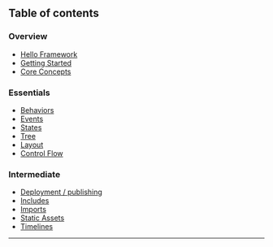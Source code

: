 
## Table of contents

### Overview

- [Hello Framework](hello-framework.md)
- [Getting Started](getting-started.md)
- [Core Concepts](core-concepts.md)

### Essentials

- [Behaviors](behaviors.md)
- [Events](events.md)
- [States](states.md)
- [Tree](tree.md)
- [Layout](layout.md)
- [Control Flow](control-flow.md)

### Intermediate

- [Deployment / publishing](deployment.md)
- [Includes](includes.md)
- [Imports](imports.md)
- [Static Assets](static-assets.md)
- [Timelines](timelines.md)

-------------------------------------
<!-- _config.yml TOC

navigation:
  -
    name: Overview
    children:
      -
        name: 'Hello Framework'
        path: 'hello-framework'
        next: 'Getting Started'
        nextPath: getting-started
        children:
      -
        name: 'Getting Started'
        path: getting-started
        previous: 'Hello Framework'
        previousPath: 'hello-framework'
        next: 'Core Concepts'
        nextPath: core-concepts
        children:
      -
        name: 'Core Concepts'
        path: core-concepts
        previous: 'Getting Started'
        previousPath: getting-started
        next: Behaviors
        nextPath: behaviors
        children:
  -
    name: Essentials
    children:
      -
        name: Behaviors
        path: behaviors
        previous: 'Core Concepts'
        previousPath: core-concepts
        next: Events
        nextPath: events
        children:
      -
        name: Events
        path: events
        previous: Behaviors
        previousPath: behaviors
        next: States
        nextPath: states
        children:
      -
        name: States
        path: states
        previous: Events
        previousPath: events
        next: Tree
        nextPath: 'tree'
        children:
      -
        name: Tree
        path: 'tree'
        previous: States
        previousPath: states
        next: Layout
        nextPath: 'layout'
        children:
      -
        name: Layout
        path: layout
        previous: Tree
        previousPath: 'tree'
        next: Control flow
        nextPath: 'control-flow'
        children:
      -
        name: Control flow
        path: control-flow
        previous: Layout
        previousPath: layout
        next: 'Deploy / publish'
        nextPath: deployment
        children:
  -
    name: Intermediate
    children:
      -
        name: 'Deploy / publish'
        path: deployment
        previous: Control flow
        previousPath: control-flow
        next: External Files
        nextPath: external-files
        children: ~
      -
        name: Includes
        path: includes
        previous: 'Deploy / publish'
        previousPath: deployment
        next: Imports
        nextPath: imports
        children: ~
      -
        name: Imports
        path: imports
        previous: Includes
        previousPath: includes
        next: Static Assets
        nextPath: static-assets
      -
        name: Static Assets
        path: static-assets
        previous: Imports
        previousPath: imports
        next: Timelines
        nextPath: timelines
      -
        name: Timelines
        path: timelines
        previous: Static Assets
        previousPath: static-assets
        next: API Docs
        nextPath: $dispatcher
  -
    name: API Docs
    children:
      -
        name: $dispatcher
        path: $dispatcher
        previous: Timelines
        previousPath: timelines
        next: '$event'
        nextPath: $event
        children: ~
      -
        name: $event
        path: $event
        previous: '$dispatcher'
        previousPath: $dispatcher
        next: $index
        nextPath: $index
        children: ~
      -
        name: "$index"
        path: $index
        previous: $event
        previousPath: $event
        next: $payload
        nextPath: $payload
      -
        name: $payload
        path: $payload
        previous: $index
        previousPath: $index
        next: $repeatPayload
        nextPath: $repeatPayload
      -
        name: $repeatPayload
        path: $repeatPayload
        previous: $payload
        previousPath: $payload
        next: $route
        nextPath: $route
      -
        name: $route
        path: $route
        previous: $repeatPayload
        previousPath: $repeatPayload
        next: $state
        nextPath: $state
      -
        name: $state
        path: $state
        previous: $route
        previousPath: $route
        next: $timelines
        nextPath: $timelines
      -
        name: $timelines
        path: $timelines
        previous: $state
        previousPath: $state
        next: Syntactic sugar
        nextPath: sugar
        children: ~
      -
        name: Syntactic sugar
        path: sugar
        previous: $timelines
        previousPath: $timelines
  -
    name: 'Troubleshooting'
    children:
      -
        name: FAQ
        path: faq
  -
      lessons: Lessons

lessons:
  -
    title: Apple TV
    navigation:
      -
        name: Welcome
        path: index
      -
        name: Getting Started
        path: getting-started
      -
        name: Structuring an App
        path: structuring-an-app
      -
        name: Behaviors
        path: behaviors
      -
        name: Adding State
        path: adding-state
      -
        name: Setting Images
        path: setting-images
      -
        name: Positioning Images
        path: positioning-images
      -
        name: Creating Animations
        path: animations
      -
        name: Rotations
        path: rotations
      -
        name: Finish
        path: finish
-->
